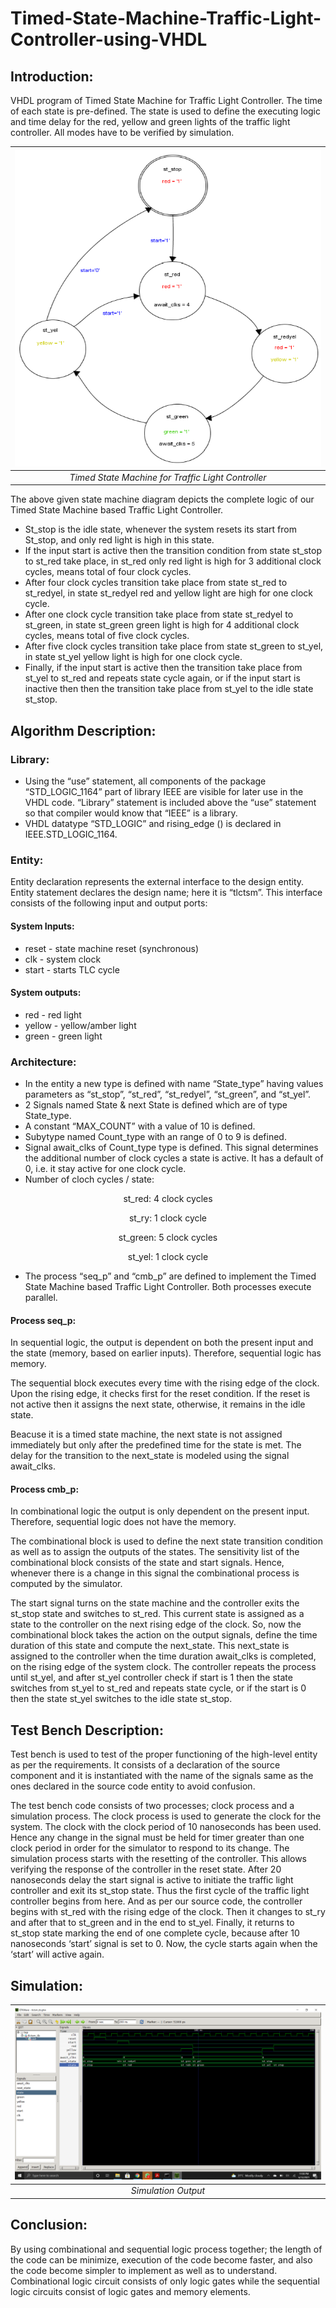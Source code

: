 # Timed-State-Machine-Traffic-Light-Controller-using-VHDL

## Introduction:
VHDL program of Timed State Machine for Traffic Light Controller. The time of each state is pre-defined. The state is used to define the executing logic and time delay for the red, yellow and green lights of the traffic light controller. All modes have to be verified by simulation.

| <img src="./Simulation/Timed State Machine.PNG"> |
|:--:| 
| *Timed State Machine for Traffic Light Controller* |

The above given state machine diagram depicts the complete logic of our Timed State Machine based Traffic Light Controller.

* St_stop is the idle state, whenever the system resets its start from St_stop, and only red light is high in this state.
* If the input start is active then the transition condition from state st_stop to st_red take place, in st_red only red light is high for 3 additional clock cycles, means total of four clock cycles.
* After four clock cycles transition take place from state st_red to st_redyel, in state st_redyel red and yellow light are high for one clock cycle.
* After one clock cycle transition take place from state st_redyel to st_green, in state st_green green light is high for 4 additional clock cycles, means total of five clock cycles.
* After five clock cycles transition take place from state st_green to st_yel, in state st_yel yellow light is high for one clock cycle.
* Finally, if the input start is active then the transition take place from st_yel to st_red and repeats state cycle again, or if the input start is inactive then then the transition take place from st_yel to the idle state st_stop.

## Algorithm Description:

### Library:
* Using the “use” statement, all components of the package “STD_LOGIC_1164” part of library IEEE are visible for later use in the VHDL code. “Library” statement is included above the “use” statement so that compiler would know that “IEEE” is a library.
* VHDL datatype “STD_LOGIC” and rising_edge () is declared in IEEE.STD_LOGIC_1164.

### Entity:
Entity declaration represents the external interface to the design entity. Entity statement declares the design name; here it is “tlctsm”. This interface consists of the following input and output ports:

#### System Inputs:
* reset - state machine reset (synchronous)
* clk - system clock
* start - starts TLC cycle

#### System outputs:
* red - red light
* yellow - yellow/amber light
* green - green light

### Architecture:
* In the entity a new type is defined with name “State_type” having values parameters as “st_stop”, “st_red”, “st_redyel”, “st_green”, and “st_yel”.
* 2 Signals named State & next State is defined which are of type State_type.
* A constant “MAX_COUNT” with a value of 10 is defined.
* Subytype named Count_type with an range of 0 to 9 is defined.
* Signal await_clks of Count_type type is defined. This signal determines the additional number of clock cycles a state is active. It has a default of 0, i.e. it stay active for one clock cycle.
* Number of cloch cycles / state:
<p align="center">st_red: 4 clock cycles</p>
<p align="center">st_ry: 1 clock cycle</p>
<p align="center">st_green: 5 clock cycles</p>
<p align="center">st_yel: 1 clock cycle</p>

* The process “seq_p” and “cmb_p” are defined to implement the Timed State Machine based Traffic Light Controller. Both processes execute parallel.

#### Process seq_p:
In sequential logic, the output is dependent on both the present input and the state (memory, based on earlier inputs). Therefore, sequential logic has memory.

The sequential block executes every time with the rising edge of the clock. Upon the rising edge, it checks first for the reset condition. If the reset is not active then it assigns the next state, otherwise, it remains in the idle state.

Beacuse it is a timed state machine, the next state is not assigned immediately but only after the predefined time for the state is met. The delay for the transition to the next_state is modeled using the signal await_clks.

#### Process cmb_p:
In combinational logic the output is only dependent on the present input. Therefore, sequential logic does not have the memory.

The combinational block is used to define the next state transition condition as well as to assign the outputs of the states. The sensitivity list of the combinational block consists of the state and start signals. Hence, whenever there is a change in this signal the combinational process is computed by the simulator.

The start signal turns on the state machine and the controller exits the st_stop state and switches to st_red. This current state is assigned as a state to the controller on the next rising edge of the clock. So, now the combinational block takes the action on the output signals, define the time duration of this state and compute the next_state. This next_state is assigned to the controller when the time duration await_clks is completed, on the rising edge of the system clock. The controller repeats the process until st_yel, and after st_yel controller check if start is 1 then the state switches from st_yel to st_red and repeats state cycle, or if the start is 0 then the state st_yel switches to the idle state st_stop.

## Test Bench Description:
Test bench is used to test of the proper functioning of the high-level entity as per the requirements. It consists of a declaration of the source component and it is instantiated with the name of the signals same as the ones declared in the source code entity to avoid confusion.

The test bench code consists of two processes; clock process and a simulation process. The clock process is used to generate the clock for the system. The clock with the clock period of 10 nanoseconds has been used. Hence any change in the signal must be held for timer greater than one clock period in order for the simulator to respond to its change. The simulation process starts with the resetting of the controller. This allows verifying the response of the controller in the reset state. After 20 nanoseconds delay the start signal is active to initiate the traffic light controller and exit its st_stop state. Thus the first cycle of the traffic light controller begins from here. And as per our source code, the controller begins with st_red with the rising edge of the clock. Then it changes to st_ry and after that to st_green and in the end to st_yel. Finally, it returns to st_stop state marking the end of one complete cycle, because after 10 nanoseconds ‘start’ signal is set to 0. Now, the cycle starts again when the ‘start’ will active again.

## Simulation:
| <img src="./Simulation/Simulation.png"> |
|:--:| 
| *Simulation Output* |

## Conclusion:
By using combinational and sequential logic process together; the length of the code can be minimize, execution of the code become faster, and also the code become simpler to implement as well as to understand. Combinational logic circuit consists of only logic gates while the sequential logic circuits consist of logic gates and memory elements.

